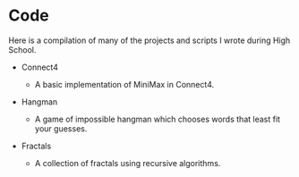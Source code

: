 # Code

Here is a compilation of many of the projects and scripts I wrote during High School.

+ Connect4
	+ A basic implementation of MiniMax in Connect4.

+ Hangman
	+ A game of impossible hangman which chooses words that least fit your guesses.

+ Fractals
	+ A collection of fractals using recursive algorithms.